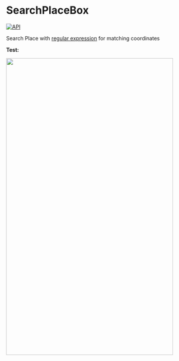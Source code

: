 # SearchPlaceBox

[![API](https://img.shields.io/badge/API-21%2B-brightgreen.svg?style=flat)](https://android-arsenal.com/api?level=21)

Search Place with <a href="https://stackoverflow.com/a/18690202">regular expression</a> for matching coordinates

<b>Test:</b>

<img src="https://github.com/iFr0z/SearchPlaceBox/blob/master/test_search_place_box.gif" width="450" height="800" />
